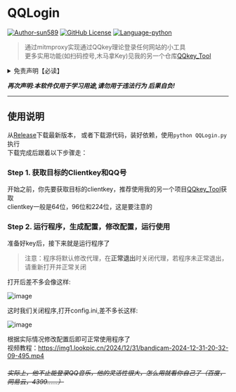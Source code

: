 # QQLogin
[![Author-sun589](https://img.shields.io/badge/Author-sun589-52616b.svg?logo=github)](https://github.com/sun589)
[![GitHub License](https://img.shields.io/github/license/sun589/QQkey_Tool?logo=github)](https://github.com/sun589/QQkey_Tool/blob/main/LICENSE)
[![Language-python](https://img.shields.io/badge/Language-python-yellow?logo=python)](https://github.com/sun589/QQkey_Tool)
> 通过mitmproxy实现通过QQkey理论登录任何网站的小工具  
> 更多实用功能(如扫码控号,木马拿Key)见我的另一个仓库[QQkey_Tool](https://github.com/sun589/QQkey_Tool)

<details><summary>免责声明【必读】</summary>

### **本工具仅供学习和技术研究使用，不得用于任何非法行为，否则后果自负。**

**本工具的作者不对本工具的安全性、完整性、可靠性、有效性、正确性或适用性做任何明示或暗示的保证，也不对本工具的使用或滥用造成的任何直接或间接的损失、责任、索赔、要求或诉讼承担任何责任。**

**本工具的作者保留随时修改、更新、删除或终止本工具的权利，无需事先通知或承担任何义务。**

**本工具的使用者应遵守相关法律法规，尊重QQ的版权和隐私，不得侵犯QQ或其他第三方的合法权益，不得从事任何违法或不道德的行为。**

## **本工具的使用者在下载、安装、运行或使用本工具时，即表示已阅读并同意本免责声明。如有异议，请立即停止使用本工具，并删除所有相关文件。**

</details>  

***再次声明:本软件仅用于学习用途,请勿用于违法行为 后果自负!***  
****
## 使用说明
从[Release](https://github.com/sun589/QQLogin/releases/latest)下载最新版本，
或者下载源代码，装好依赖，使用`python QQLogin.py`执行  
下载完成后跟着以下步骤走：  
### Step 1. 获取目标的Clientkey和QQ号
开始之前，你先要获取目标的clientkey，推荐使用我的另一个项目[QQkey_Tool](https://github.com/sun589/QQkey_Tool)获取  
clientkey一般是64位，96位和224位，这是要注意的  
### Step 2. 运行程序，生成配置，修改配置，运行使用
准备好key后，接下来就是运行程序了  
> 注意：程序将默认修改代理，在**正常退出**时关闭代理，若程序未正常退出，请重新打开并正常关闭

打开后差不多会像这样:  
  
![image](https://github.com/user-attachments/assets/45d6f98c-f153-4f06-90b4-08ca7989d179)  

这时我们关闭程序,打开config.ini,差不多长这样:  

![image](https://github.com/user-attachments/assets/992aa437-6c40-45b9-bd9e-08b4044e03be)

根据实际情况修改配置后即可正常使用程序了  
视频教程：https://img1.lookpic.cn/2024/12/31/bandicam-2024-12-31-20-32-09-495.mp4
###### ~~实际上，他不止能登录QQ音乐，他的灵活性很大，怎么用就看你自己了（百度，网易云，4399……）~~

